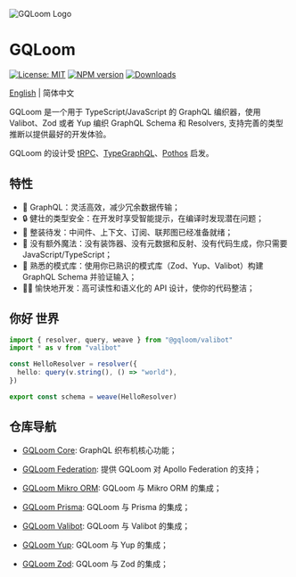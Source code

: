 ![GQLoom Logo](https://github.com/modevol-com/gqloom/blob/main/gqloom.svg?raw=true)

# GQLoom

[![License: MIT][license-image]][license-url]
[![NPM version][npm-image]][npm-url]
[![Downloads][downloads-image]][npm-url]

[English](./README.md) | 简体中文

GQLoom 是一个用于 TypeScript/JavaScript 的 GraphQL 编织器，使用 Valibot、Zod 或者 Yup 编织 GraphQL Schema 和 Resolvers, 支持完善的类型推断以提供最好的开发体验。

GQLoom 的设计受 [tRPC](https://trpc.io/)、[TypeGraphQL](https://typegraphql.com/)、[Pothos](https://pothos-graphql.dev/) 启发。

## 特性

- 🚀 GraphQL：灵活高效，减少冗余数据传输；
- 🔒 健壮的类型安全：在开发时享受智能提示，在编译时发现潜在问题；
- 🔋 整装待发：中间件、上下文、订阅、联邦图已经准备就绪；
- 🔮 没有额外魔法：没有装饰器、没有元数据和反射、没有代码生成，你只需要 JavaScript/TypeScript；
- 🧩 熟悉的模式库：使用你已熟识的模式库（Zod、Yup、Valibot）构建 GraphQL Schema 并验证输入；
- 🧑‍💻 愉快地开发：高可读性和语义化的 API 设计，使你的代码整洁；

## 你好 世界

```ts
import { resolver, query, weave } from "@gqloom/valibot"
import * as v from "valibot"

const HelloResolver = resolver({
  hello: query(v.string(), () => "world"),
})

export const schema = weave(HelloResolver)
```

## 仓库导航

- [GQLoom Core](./packages/core/README.md): GraphQL 织布机核心功能；

- [GQLoom Federation](./packages/federation/README.md): 提供 GQLoom 对 Apollo Federation 的支持；

- [GQLoom Mikro ORM](./packages/mikro-orm/README.md): GQLoom 与 Mikro ORM 的集成；

- [GQLoom Prisma](./packages/prisma/README.md): GQLoom 与 Prisma 的集成；

- [GQLoom Valibot](./packages/valibot/README.md): GQLoom 与 Valibot 的集成；

- [GQLoom Yup](./packages/yup/README.md): GQLoom 与 Yup 的集成；

- [GQLoom Zod](./packages/zod/README.md): GQLoom 与 Zod 的集成；

[license-image]: https://img.shields.io/badge/License-MIT-brightgreen.svg?style=flat-square
[license-url]: https://opensource.org/licenses/MIT
[npm-image]: https://img.shields.io/npm/v/%40gqloom%2Fcore.svg?style=flat-square
[npm-url]: https://www.npmjs.com/package/@gqloom/core
[downloads-image]: https://img.shields.io/npm/dm/%40gqloom%2Fcore.svg?style=flat-square
